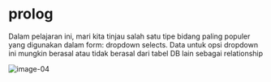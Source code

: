 # prolog

Dalam pelajaran ini, mari kita tinjau salah satu tipe bidang paling populer yang digunakan dalam form: 
dropdown selects. Data untuk opsi dropdown ini mungkin berasal atau tidak berasal dari tabel DB lain 
sebagai relationship

![image-04](http://laravel-filament-lms.test/filament-3/04.png)


